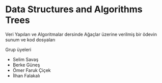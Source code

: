 # Data Structures and Algorithms Trees
Veri Yapıları ve Algoritmalar dersinde Ağaçlar üzerine verilmiş bir ödevin sunum ve kod dosyaları

Grup üyeleri

- Selim Savaş
- Berke Güneş
- Ömer Faruk Çiçek
- İlhan Falakalı
